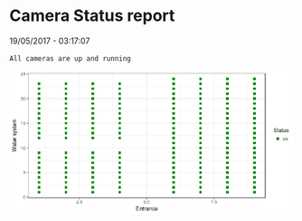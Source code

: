 Camera Status report
================
19/05/2017 - 03:17:07

    All cameras are up and running

![](camreport_files/figure-markdown_github/unnamed-chunk-2-1.png)
